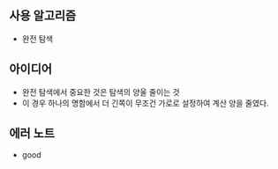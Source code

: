 ## 사용 알고리즘
- 완전 탐색
## 아이디어
- 완전 탐색에서 중요한 것은 탐색의 양울 줄이는 것
- 이 경우 하나의 명함에서 더 긴쪽이 무조건 가로로 설정하여 계산 양을 줄였다.
## 에러 노트
- good